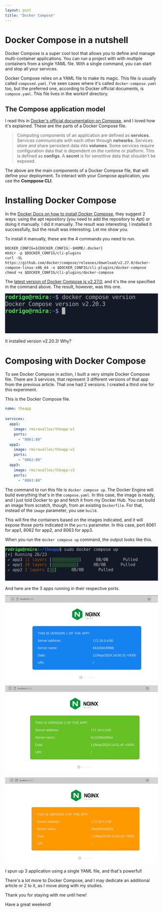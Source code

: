 ```yaml
---
layout: post
title: "Docker Compose"
---
```

# Docker Compose in a nutshell

Docker Compose is a super cool tool that allows you to define and manage multi-container applications. You can run a project with with multiple containers from a single YAML file. With a single command, you can start and stop all your services.

Docker Compose relies on a YAML file to make its magic. This file is usually called `composed.yaml`. I've seen cases where it's called `docker-compose.yaml` too, but the preferred one, according to Docker official documents, is `compose.yaml`. This file lives in the workinf directory.

## The Compose application model

I read this in [Docker's official documentation on Compose](https://docs.docker.com/compose/compose-application-model/), and I loved how it's explained. These are the parts of a Docker Compose file.

> Computing components of an application are defined as **services**. Services communicate with each other through **networks**. Services store and share persistent data into **volumes**. Some services require configuration data that is dependent on the runtime or platform. This is defined as **configs**. A **secret** is for sensittive data that shouldn't be exposed.

The above are the main components of a Docker Compose file, that will define your deployment. To interact with your Compose application, you use the **Comppose CLI**.

# Installing Docker Compose

In the [Docker Docs on how to install Docker Compose](https://docs.docker.com/compose/install/linux/), they suggest 2 ways: using the apt repository (you need to add the repository to Apt) or doing it manually. I did it manually. The result was interesting. I installed it successfully, but the result was interesting. Let me show you.

To install it manually, these are the 4 commands you need to run.

```
DOCKER_CONFIG=${DOCKER_CONFIG:-$HOME/.docker}
mkdir -p $DOCKER_CONFIG/cli-plugins
curl -SL https://github.com/docker/compose/releases/download/v2.27.0/docker-compose-linux-x86_64 -o $DOCKER_CONFIG/cli-plugins/docker-compose
chmod +x $DOCKER_CONFIG/cli-plugins/docker-compose
```
The [latest version of Docker Compose is v2.27.0](https://github.com/docker/compose/releases), and it's the one specified in the command above. The result, however, was this one.

![Docker Compose version](../assets/images/dockercomposeversion.png)

It installed version v2.20.3! Why?

# Composing with Docker Compose

To see Docker Compose in action, I built a very simple Docker Compose file. There are 3 services, that represent 3 different versions of that app from the previous article. That one had 2 versions. I created a third one for this experiment.

This is the Docker Compose file.

```yaml
name: theapp

services:
  app1:
    image: rmiravalles/theapp:v1
    ports:
      - "8061:80"
  app2:
    image: rmiravalles/theapp:v2
    ports:
      - "8062:80"
  app3:
    image: rmiravalles/theapp:v3
    ports:
      - "8063:80"
```

The command to run this file is `docker compose up`. The Docker Engine will build everything that's in the `compose.yaml`. In this case, the image is ready, and I just told Docker to go and fetch it from my Docker Hub. You can build an image from scratch, though, from an existing `Dockerfile`. For that, instead of the `image` parameter, you use `build`.

This will fire the containers based on the images indicated, and it will expose those ports indicated in the `ports` parameter. In this case, port 8061 for app1, 8062 for app2, and 8063 for app3.

When you run the `docker compose up` command, the output looks like this.

![Docker Compose Up](../assets/images/dockercomposeup.png)

And here are the 3 apps running in their respective ports.

![App 1 on port 8061](../assets/images/dockercomposeapp1.png)

![App 2 on port 8062](../assets/images/dockercomposeapp2.png)

![App 3 on port 8063](../assets/images/dockercomposeapp3.png)

I spun up 3 application using a single YAML file, and that's powerful!

There's a lot more to Docker Compose, and I may dedicate an additional article or 2 to it, as I move along with my studies.

Thank you for staying with me until here!

Have a great weekend!





